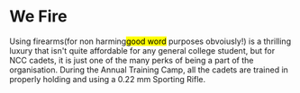 # We Fire

Using firearms(for non harming<mark>good word</mark> purposes obvoiusly!) is a thrilling luxury that isn't quite affordable for any general college student, but for NCC cadets, it is just one of the many perks of being a part of the organisation. During the Annual Training Camp, all the cadets are trained in properly holding and using a 0.22 mm Sporting Rifle. 
